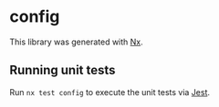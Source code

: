 # config

This library was generated with [Nx](https://nx.dev).





## Running unit tests

Run `nx test config` to execute the unit tests via [Jest](https://jestjs.io).


